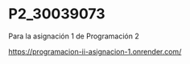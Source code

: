 # P2_30039073
Para la asignación 1 de Programación 2

https://programacion-ii-asignacion-1.onrender.com/
